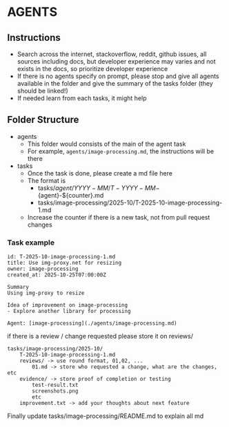 # AGENTS

## Instructions
- Search across the internet, stackoverflow, reddit, github issues, all sources including docs, but developer experience may varies and not exists in the docs, so prioritize developer experience
- If there is no agents specify on prompt, please stop and give all agents available in the folder and give the summary of the tasks folder (they should be linked!)
- If needed learn from each tasks, it might help

## Folder Structure
- agents
    - This folder would consists of the main of the agent task
    - For example, `agents/image-processing.md`, the instructions will be there
- tasks
    - Once the task is done, please create a md file here
    - The format is 
        - tasks/${agent}/YYYY-MM/T-YYYY-MM-${agent}-${counter}.md
        - tasks/image-processing/2025-10/T-2025-10-image-processing-1.md
    - Increase the counter if there is a new task, not from pull request changes

### Task example    
```
id: T-2025-10-image-processing-1.md
title: Use img-proxy.net for resizing
owner: image-processing
created_at: 2025-10-25T07:00:00Z

Summary
Using img-proxy to resize

Idea of improvement on image-processing
- Explore another library for processing

Agent: [image-processing](./agents/image-processing.md)
```
if there is a review / change requested please store it on reviews/
```
tasks/image-processing/2025-10/
    T-2025-10-image-processing-1.md
    reviews/ -> use round format, 01,02, ...
        01.md -> store who requested a change, what are the changes, etc
    evidence/ -> store proof of completion or testing
        test-result.txt
        screenshots.png
        etc
    improvement.txt -> add your thoughts about next feature
```

Finally update tasks/image-processing/README.md to explain all md